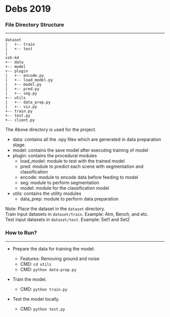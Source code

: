 # Debs 2019

### File Directory Structure
----------------------------

```buildoutcfg
dataset
|   +-- train
|   +-- test
|
ssh-kd
+-- data
+-- model
+-- plugin
|   +-- encode.py
|   +-- load_model.py
|   +-- model.py
|   +-- pred.py
|   +-- seg.py
+-- utils
|   +-- data_prep.py
|   +-- viz.py
+-- train.py
+-- test.py
+-- client.py
```

The Above directory is used for the project.
- data: contains all the .npy files which are generated in data preparation stage.
- model: contains the save model after executing training of model
- plugin: contains the procedural modules  
    - load_model: module to test with the trained model
    - pred: module to predict each scene with segmentation and classification 
    - encode: module to encode data before feeding to model
    - seg: module to perform segmentation
    - model: module for the classification model
- utils: contains the utility modules
    - data_prep: module to perform data preparation

Note: Place the dataset in the `dataset` directory.  
    Train input datasets in `dataset/train`. Example: Atm, Bench, and etc.  
    Test input datasets in `dataset/test`. Example: Set1 and Set2    

### How to Run?
---------------

- Prepare the data for training the model.
    - Features: Removing ground and noise
    - CMD: `cd utils`
    - CMD: `python data-prep.py`
   
- Train the model.
    - CMD: `python train.py`
    
- Test the model locally.
    - CMD: `python test.py`